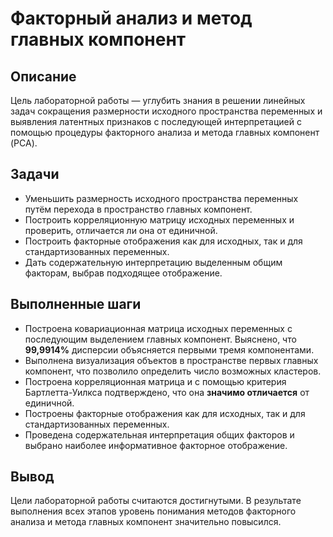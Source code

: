 # Факторный анализ и метод главных компонент

## Описание

Цель лабораторной работы — углубить знания в решении линейных задач сокращения размерности исходного пространства переменных и выявления латентных признаков с последующей интерпретацией с помощью процедуры факторного анализа и метода главных компонент (PCA).

## Задачи

- Уменьшить размерность исходного пространства переменных путём перехода в пространство главных компонент.
- Построить корреляционную матрицу исходных переменных и проверить, отличается ли она от единичной.
- Построить факторные отображения как для исходных, так и для стандартизованных переменных.
- Дать содержательную интерпретацию выделенным общим факторам, выбрав подходящее отображение.

## Выполненные шаги

- Построена ковариационная матрица исходных переменных с последующим выделением главных компонент. Выяснено, что **99,9914%** дисперсии объясняется первыми тремя компонентами.
- Выполнена визуализация объектов в пространстве первых главных компонент, что позволило определить число возможных кластеров.
- Построена корреляционная матрица и с помощью критерия Бартлетта-Уилкса подтверждено, что она **значимо отличается** от единичной.
- Построены факторные отображения как для исходных, так и для стандартизованных переменных.
- Проведена содержательная интерпретация общих факторов и выбрано наиболее информативное факторное отображение.

## Вывод

Цели лабораторной работы считаются достигнутыми. В результате выполнения всех этапов уровень понимания методов факторного анализа и метода главных компонент значительно повысился.
